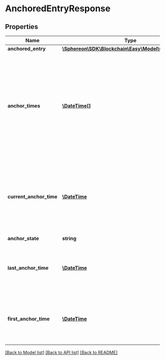 # AnchoredEntryResponse

## Properties
Name | Type | Description | Notes
------------ | ------------- | ------------- | -------------
**anchored_entry** | [**\Sphereon\SDK\Blockchain\Easy\Model\CommittedEntry**](CommittedEntry.md) |  | 
**anchor_times** | [**\DateTime[]**](\DateTime.md) | All the times at which the Entry with the same Id was anchored in the blockchain in ISO 8601 format. The first, current and last Anchor Times will also be in this list | [optional] 
**current_anchor_time** | [**\DateTime**](\DateTime.md) | The current anchor time (this is not necessarely the last anchor time!) of the entry (if any) in the blockchain in ISO 8601 format | [optional] 
**anchor_state** | **string** |  | 
**last_anchor_time** | [**\DateTime**](\DateTime.md) | The last anchor time of the entry (if any) in the blockchain in ISO 8601 format | [optional] 
**first_anchor_time** | [**\DateTime**](\DateTime.md) | The first anchor time of the entry (if any) in the blockchain in ISO 8601 format | [optional] 

[[Back to Model list]](../README.md#documentation-for-models) [[Back to API list]](../README.md#documentation-for-api-endpoints) [[Back to README]](../README.md)


